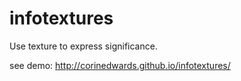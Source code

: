 # infotextures
Use texture to express significance.

see demo:
http://corinedwards.github.io/infotextures/
